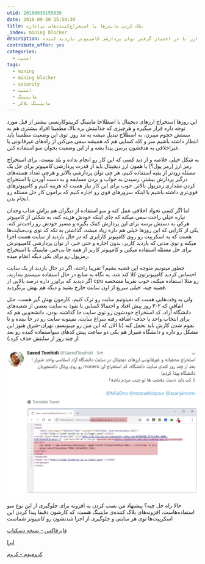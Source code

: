 ```yaml
---
utid: 20180930155839
date: 2018-09-30 15:58:39
title: بلاک کردن ماینرها یا استخراج‌کننده‌های بی‌اجازه
_index: mining blocker
description: بلاک کردن اسکریپت‌های ماینینگ یا استخراج بدون اجازه رمز ارز با در اختیار گرفتن توان پردازشی کامپیوتر بازدید کننده
contribute_offer: yes
categories:
  - امنیت
tags:
  - mining
  - mining blocker
  - security
  - امنیت
  - ماینینگ
  - ماینینگ بلاکر
---
```

این روزها استخراج ارزهای دیجیتال یا اصطلاحا ماینینگِ کریپتوکارنسی بیشتر از قبل مورد توجه داره قرار میگیره و هرچیزی که جذابیتش بره بالا، مطمینا افراد بیشتری هم به سمتش حجوم میبرن، به اصطلاح تبدیل میشه به مد روز. توی این وضعیت مطمینا باید انتظار داشته باشیم سر و کله کسایی هم که همیشه سعی می‌کنن از راه‌های غیرقانونی یا غیراخلاقی به هدفشون برسن پیدا بشه و از این وضعیت بخوان سو استفاده کنن.

به شکل خیلی خلاصه و از دید کسی که این کار رو انجام نداده و بلد نیست، برای استخراج رمز ارز (رمز پول؟) یا همون ارز دیجیتال باید از قدرت پردازشی کامپیوتر برای حل یک مسئله زودتر از بقیه استفاده کنیم، هر چی توان پردازشی بالاتر و هرچی تعداد هسته‌های درگیر پردازش بیشتر، رسیدن به جواب و بردن مسابقه و به دست آوردن یا استخراج کردن مقداری رمزپول بالاتر. خوب برای این کار نیاز هست که هزینه کنیم و کامپیوترهای قوی‌تری داشته باشیم یا اینکه سرورهای قوی رو اجاره کنیم که برامون کار حل مسئله رو انجام بدن.

اما اگر کسی نخواد اخلاقی عمل کنه و سو استفاده از دیگران هم براش عذاب وجدان نیاره خیلی راحت سعی میکنه که جای اینکه خودش هزینه کنه، به شکلی از کامپیوتر هرکی به دستش برسه برای این پردازش کمک بگیره و مسیر خودش رو راحت‌تر کنه. یکی از کارایی که این روزها خیلی هم داره زیاد میشه، گذاشتن یه تکه کد توی وب‌سایت‌ها هست که یه اسکریپت رو روی کامپیوتر کارابری که در حال بازدید از سایت هست اجرا میکنه و توی مدتی که بازدید کاربر، بدون اجازه و حتی خبر، از توان پردازشی کامپیوترش برای حل مسئله استفاده میکنن و کامپیوتر کاربر از همه جا بی‌خبر، ماینینگ یا استخراج رمزپول رو برای یکی دیگه انجام میده.

چطور میتونیم متوجه این قضیه بشیم؟ تقریبا راحته، اگر در حال بازدید از یک سایت احساس کردید کامپیوترتون کلا کند شد، یه نگاه به منابع در حال استفاده سیستم بندازید، اگر دیدید که براوزر داره درصد بالایی از cpu رو مثلا استفاده میکنه، خوب تقریبا مشخصه قضیه چیه، خیلی سریع از اون سایت خارج بشید و دیگه هم بهش برنگردید.

ولی یه وقت‌هایی هست که نمیتونیم سایت رو ترک کنیم، کارمون بهش گیر هست، مثل اتفاقی که ۲-۳ روز پیش افتاد و احتمالا کسایی با نفوذ به سایت بعضی از شعبه‌های دانشگاه‌ آزاد، کد استخراج خودشون رو توی سایت جا گذاشته بودن، دانشجویی هم که برای انتخاب واحد یا حذف-اضافه رفته سراغ سایت، نمیتونه سایت رو در جا ببنده و تا تموم شدن کارش باید تحمل کنه (تا الان که این متن رو مینویسم، تهران-شرق هنوز این مشکل رو داره و دانشگاه شیراز هم یکی دو ساعت پیش کدهای سواستفاده کننده رو بعد از چند روز از سایتش حذف کرد.)

![shiraz iau](/images/2018-09-30-mining-blocker-01.jpeg)

حالا راه حل چیه؟ پیشنهاد من نصب کردن یه افزونه برای جلوگیری از این نوع سو استفاده‌هاست، افزونه‌های بلاک کننده‌ی ماینینگ هست، که کارشون دقیقا پیدا کردن این اسکریپت‌ها توی هر سایتی و جلوگیری از اجرا شدنشون رو کامپیوتر شماست

[فایرفاکس - نسخه دسکتاپ](https://addons.mozilla.org/en-US/firefox/addon/coin-mining-blocker/)  

[اپرا](https://addons.opera.com/en/extensions/details/no-coin/)

[کرومیوم - کروم](https://chrome.google.com/webstore/detail/no-coin-block-miners-on-t/gojamcfopckidlocpkbelmpjcgmbgjcl)


